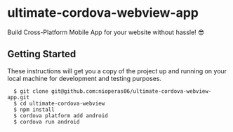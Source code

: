 # ultimate-cordova-webview-app

Build Cross-Platform Mobile App for your website without hassle! :sunglasses:

## Getting Started

These instructions will get you a copy of the project up and running on your local machine for development and testing purposes.

```
  $ git clone git@github.com:nioperas06/ultimate-cordova-webview-app.git
  $ cd ultimate-cordova-webview
  $ npm install
  $ cordova platform add android
  $ cordova run android
```
